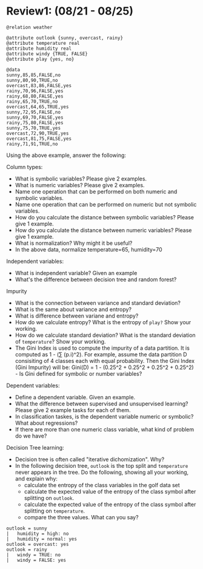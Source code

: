 
# Review1:  (08/21 - 08/25)

```
@relation weather

@attribute outlook {sunny, overcast, rainy}
@attribute temperature real
@attribute humidity real
@attribute windy {TRUE, FALSE}
@attribute play {yes, no}

@data
sunny,85,85,FALSE,no
sunny,80,90,TRUE,no
overcast,83,86,FALSE,yes
rainy,70,96,FALSE,yes
rainy,68,80,FALSE,yes
rainy,65,70,TRUE,no
overcast,64,65,TRUE,yes
sunny,72,95,FALSE,no
sunny,69,70,FALSE,yes
rainy,75,80,FALSE,yes
sunny,75,70,TRUE,yes
overcast,72,90,TRUE,yes
overcast,81,75,FALSE,yes
rainy,71,91,TRUE,no
```

Using the above example, answer the following:

Column types:

- What is symbolic variables? Please give 2 examples.
- What is numeric variables? Please give 2 examples.
- Name one operation that can be performed on both numeric and symbolic variables.
- Name one operation that can be performed on  numeric but not symbolic variables.
- How do you calculate the distance between symbolic variables? Please give 1 example.
- How do you calculate the distance between numeric variables? Please give 1 example.
- What is normalization? Why might it be useful?
- In the above data, normalize temperature=65, humidity=70

Independent variables:

- What is independent variable? Given an example
- What's the difference between decision tree and random forest?

Impurity

- What is the connection between variance and standard deviation?
- What is the same about variance and entropy?
- What is difference between variane and entropy? 
- How do we calculate entropy?  What is the entropy of `play?` Show your working.
- How do we calculate standard deviation? What is the standard deviation of `temperature`? Show your working.
- The Gini Index is used to compute the impurity of a data partition. It is computed as
  1 - (&sum; (p.i)^2). For example, assume the data partition D consisiting of 4 classes each with equal probability. Then the Gini Index (Gini Impurity) will be: Gini(D) = 1 - (0.25^2 + 0.25^2 + 0.25^2 + 0.25^2)
       - Is Gini defined for symbolic or number variables?

Dependent variables:

- Define a dependent variable. Given an example.
- What the difference between supervised and unsupervised learning? Please give 2 example tasks for each of them.
- In classification taskes, is the dependent variable numeric or symbolic? What about regressions?
- If there are more than one numeric class variable, what kind of problem do we have?

Decision Tree learning:

- Decision tree is often called "iterative dichomization". Why?
- In the following decision tree, `outlook` is the top split and `temperature` never appears in the tree.
  Do the following, showing all your working, and explain why:
    - calculate the entropy of the class variables in the golf data set
    - calculate the expected value of the entropy of the class symbol after splitting on `outlook`.
    - calculate the expected value of the entropy of the class symbol after splitting on `temperature`.
    - compare the three values. What can you say?

```
outlook = sunny
|   humidity = high: no 
|   humidity = normal: yes 
outlook = overcast: yes 
outlook = rainy
|   windy = TRUE: no 
|   windy = FALSE: yes 
```
